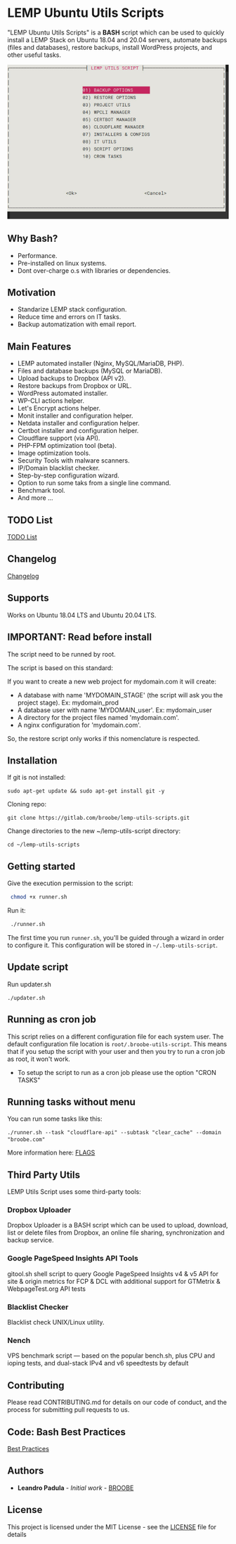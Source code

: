 # LEMP Ubuntu Utils Scripts

"LEMP Ubuntu Utils Scripts" is a **BASH** script which can be used to quickly install a LEMP Stack on Ubuntu 18.04 and 20.04 servers, automate backups (files and databases), restore backups, install WordPress projects, and other useful tasks.

![ScreenShot](./screenshot.jpg)

## Why Bash?

* Performance.
* Pre-installed on linux systems.
* Dont over-charge o.s with libraries or dependencies.

## Motivation

* Standarize LEMP stack configuration.
* Reduce time and errors on IT tasks.
* Backup automatization with email report.

## Main Features

* LEMP automated installer (Nginx, MySQL/MariaDB, PHP).
* Files and database backups (MySQL or MariaDB).
* Upload backups to Dropbox (API v2).
* Restore backups from Dropbox or URL.
* WordPress automated installer.
* WP-CLI actions helper.
* Let's Encrypt actions helper.
* Monit installer and configuration helper.
* Netdata installer and configuration helper.
* Certbot installer and configuration helper.
* Cloudflare support (via API).
* PHP-FPM optimization tool (beta).
* Image optimization tools.
* Security Tools with malware scanners.
* IP/Domain blacklist checker.
* Step-by-step configuration wizard.
* Option to run some taks from a single line command.
* Benchmark tool.
* And more ...

## TODO List
[TODO List](./docs/TODO.md)

## Changelog
[Changelog](./docs/CHANGELOG.md)

## Supports

Works on Ubuntu 18.04 LTS and Ubuntu 20.04 LTS.

## IMPORTANT: Read before install

The script need to be runned by root.

The script is based on this standard:

If you want to create a new web project for mydomain.com it will create:
* A database with name 'MYDOMAIN_STAGE' (the script will ask you the project stage). Ex: mydomain_prod
* A database user with name 'MYDOMAIN_user'. Ex: mydomain_user
* A directory for the project files named 'mydomain.com'.
* A nginx configuration for 'mydomain.com'.

So, the restore script only works if this nomenclature is respected.

## Installation

If git is not installed:

```
sudo apt-get update && sudo apt-get install git -y
```

Cloning repo:

```
git clone https://gitlab.com/broobe/lemp-utils-scripts.git
```

Change directories to the new ~/lemp-utils-script directory:

```
cd ~/lemp-utils-scripts
```

## Getting started

Give the execution permission to the script:

```bash
 chmod +x runner.sh
```

Run it:

```bash
 ./runner.sh
```

The first time you run `runner.sh`, you'll be guided through a wizard in order to configure it. This configuration will be stored in `~/.lemp-utils-script`.

## Update script

Run updater.sh

```
./updater.sh
```

## Running as cron job

This script relies on a different configuration file for each system user. The default configuration file location is `root/.broobe-utils-script`.
This means that if you setup the script with your user and then you try to run a cron job as root, it won't work.

* To setup the script to run as a cron job please use the option "CRON TASKS"

## Running tasks without menu

You can run some tasks like this:

```
./runner.sh --task "cloudflare-api" --subtask "clear_cache" --domain "broobe.com"
```

More information here: [FLAGS](./docs/DOC-flags.md)

## Third Party Utils

LEMP Utils Script uses some third-party tools:

### Dropbox Uploader

Dropbox Uploader is a BASH script which can be used to upload, download, list or delete files from Dropbox, an online file sharing, synchronization and backup service.

### Google PageSpeed Insights API Tools

gitool.sh shell script to query Google PageSpeed Insights v4 & v5 API for site & origin metrics for FCP & DCL with additional support for GTMetrix & WebpageTest.org API tests

### Blacklist Checker

Blacklist check UNIX/Linux utility.

### Nench

VPS benchmark script — based on the popular bench.sh, plus CPU and ioping tests, and dual-stack IPv4 and v6 speedtests by default

## Contributing
Please read CONTRIBUTING.md for details on our code of conduct, and the process for submitting pull requests to us.

## Code: Bash Best Practices

[Best Practices](./docs/CODE.md)

## Authors
* **Leandro Padula** - *Initial work* - [BROOBE](https://www.broobe.com)

## License
This project is licensed under the MIT License - see the [LICENSE](./LICENSE) file for details